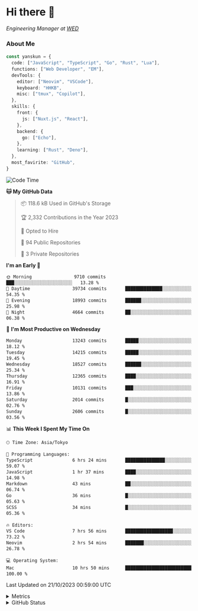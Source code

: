 # Hi there&nbsp;:wave:

<!-- ![Alt text](https://spotify-recently-played-readme.vercel.app/api?user=31kynbuubkiu3r4qh4hjuaglhfay) -->

_Engineering Manager at [WED](https://github.com/wedinc)_

### About Me

```ts
const yanskun = {
  code: ["JavaScript", "TypeScript", "Go", "Rust", "Lua"],
  functions: ["Web Developer", "EM"],
  devTools: {
    editor: ["Neovim", "VSCode"],
    keyboard: "HHKB",
    misc: ["tmux", "Copilot"],
  },
  skills: {
    front: {
      js: ["Nuxt.js", "React"],
    },
    backend: {
      go: ["Echo"],
    },
    learning: ["Rust", "Deno"],
  },
  most_favirite: "GitHub",
}
```

<!--START_SECTION:waka-->
![Code Time](http://img.shields.io/badge/Code%20Time-514%20hrs%2027%20mins-blue)

**🐱 My GitHub Data** 

> 📦 118.6 kB Used in GitHub's Storage 
 > 
> 🏆 2,332 Contributions in the Year 2023
 > 
> 💼 Opted to Hire
 > 
> 📜 94 Public Repositories 
 > 
> 🔑 3 Private Repositories 
 > 
**I'm an Early 🐤** 

```text
🌞 Morning                9710 commits        ███░░░░░░░░░░░░░░░░░░░░░░   13.28 % 
🌆 Daytime                39734 commits       ██████████████░░░░░░░░░░░   54.35 % 
🌃 Evening                18993 commits       ██████░░░░░░░░░░░░░░░░░░░   25.98 % 
🌙 Night                  4664 commits        ██░░░░░░░░░░░░░░░░░░░░░░░   06.38 % 
```
📅 **I'm Most Productive on Wednesday** 

```text
Monday                   13243 commits       █████░░░░░░░░░░░░░░░░░░░░   18.12 % 
Tuesday                  14215 commits       █████░░░░░░░░░░░░░░░░░░░░   19.45 % 
Wednesday                18527 commits       ██████░░░░░░░░░░░░░░░░░░░   25.34 % 
Thursday                 12365 commits       ████░░░░░░░░░░░░░░░░░░░░░   16.91 % 
Friday                   10131 commits       ███░░░░░░░░░░░░░░░░░░░░░░   13.86 % 
Saturday                 2014 commits        █░░░░░░░░░░░░░░░░░░░░░░░░   02.76 % 
Sunday                   2606 commits        █░░░░░░░░░░░░░░░░░░░░░░░░   03.56 % 
```


📊 **This Week I Spent My Time On** 

```text
🕑︎ Time Zone: Asia/Tokyo

💬 Programming Languages: 
TypeScript               6 hrs 24 mins       ███████████████░░░░░░░░░░   59.07 % 
JavaScript               1 hr 37 mins        ████░░░░░░░░░░░░░░░░░░░░░   14.98 % 
Markdown                 43 mins             ██░░░░░░░░░░░░░░░░░░░░░░░   06.74 % 
Go                       36 mins             █░░░░░░░░░░░░░░░░░░░░░░░░   05.63 % 
SCSS                     34 mins             █░░░░░░░░░░░░░░░░░░░░░░░░   05.36 % 

🔥 Editors: 
VS Code                  7 hrs 56 mins       ██████████████████░░░░░░░   73.22 % 
Neovim                   2 hrs 54 mins       ███████░░░░░░░░░░░░░░░░░░   26.78 % 

💻 Operating System: 
Mac                      10 hrs 50 mins      █████████████████████████   100.00 % 
```


 Last Updated on 21/10/2023 00:59:00 UTC
<!--END_SECTION:waka-->

<details>
  <summary>Metrics</summary>
  <img src="https://github.com/yanskun/yanskun/blob/main/github-metrics.svg" alt="Metrics">
</details>

<details>
  <summary>GitHub Status</summary>
  <picture>
    <source media="(prefers-color-scheme: dark)" srcset="https://raw.githubusercontent.com/yanskun/yanskun/master/profile-summary-card-output/nord_dark/0-profile-details.svg">
   <img src="https://raw.githubusercontent.com/yanskun/yanskun/master/profile-summary-card-output/default/0-profile-details.svg">
  </picture>
  <br>
  <picture>
    <source media="(prefers-color-scheme: dark)" srcset="https://raw.githubusercontent.com/yanskun/yanskun/master/profile-summary-card-output/nord_dark/1-repos-per-language.svg">
   <img src="https://raw.githubusercontent.com/yanskun/yanskun/master/profile-summary-card-output/default/1-repos-per-language.svg">
  </picture>
  <picture>
    <source media="(prefers-color-scheme: dark)" srcset="https://raw.githubusercontent.com/yanskun/yanskun/master/profile-summary-card-output/nord_dark/2-most-commit-language.svg">
   <img src="https://raw.githubusercontent.com/yanskun/yanskun/master/profile-summary-card-output/default/2-most-commit-language.svg">
  </picture>
  <br>
  <picture>
    <source media="(prefers-color-scheme: dark)" srcset="https://raw.githubusercontent.com/yanskun/yanskun/master/profile-summary-card-output/nord_dark/3-stats.svg">
   <img src="https://raw.githubusercontent.com/yanskun/yanskun/master/profile-summary-card-output/default/3-stats.svg">
  </picture>
  <picture>
    <source media="(prefers-color-scheme: dark)" srcset="https://raw.githubusercontent.com/yanskun/yanskun/master/profile-summary-card-output/nord_dark/4-productive-time.svg">
   <img src="https://raw.githubusercontent.com/yanskun/yanskun/master/profile-summary-card-output/default/4-productive-time.svg">
  </picture>
</details>
